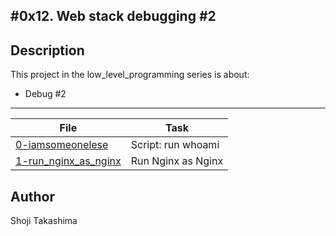 #0x12. Web stack debugging #2
---
## Description

This project in the low_level_programming series is about:

*  Debug #2

---
File|Task
---|---
[0-iamsomeonelese](./0-iamsomeonelese) | Script: run whoami
[1-run_nginx_as_nginx](./1-run_nginx_as_nginx) | Run Nginx as Nginx

## Author
 Shoji Takashima
